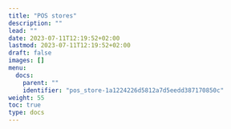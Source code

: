 ```yaml
---
title: "POS stores"
description: ""
lead: ""
date: 2023-07-11T12:19:52+02:00
lastmod: 2023-07-11T12:19:52+02:00
draft: false
images: []
menu:
  docs:
    parent: ""
    identifier: "pos_store-1a1224226d5812a7d5eedd387170850c"
weight: 55
toc: true
type: docs
---
```

